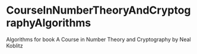 # CourseInNumberTheoryAndCryptographyAlgorithms
Algorithms for book A Course in Number Theory and Cryptography by Neal Koblitz
